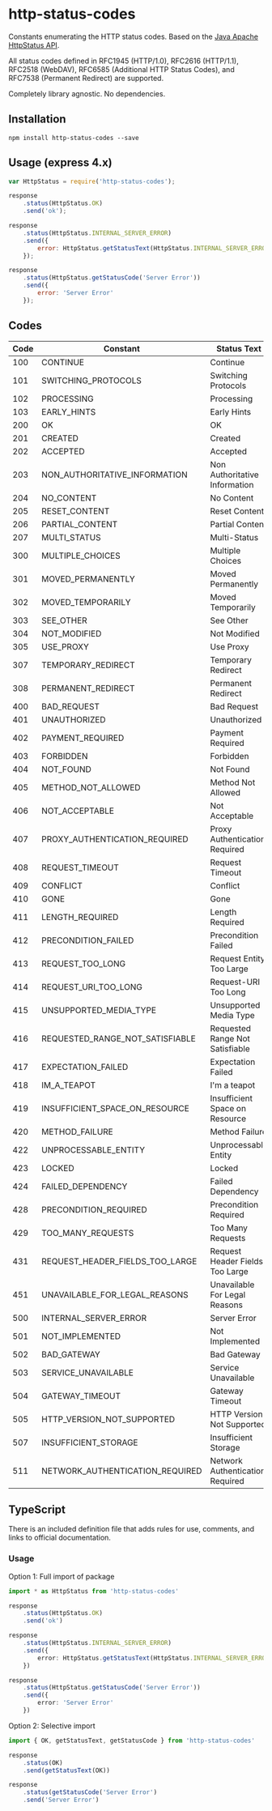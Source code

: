 # http-status-codes

Constants enumerating the HTTP status codes. Based on the [Java Apache HttpStatus API](http://hc.apache.org/httpclient-3.x/apidocs/org/apache/commons/httpclient/HttpStatus.html).

All status codes defined in RFC1945 (HTTP/1.0), RFC2616 (HTTP/1.1), RFC2518 (WebDAV), RFC6585 (Additional HTTP Status Codes), and RFC7538 (Permanent Redirect) are supported.

Completely library agnostic. No dependencies.

## Installation

```console
npm install http-status-codes --save
```

## Usage (express 4.x)

```javascript
var HttpStatus = require('http-status-codes');

response
	.status(HttpStatus.OK)
	.send('ok');

response
	.status(HttpStatus.INTERNAL_SERVER_ERROR)
	.send({
		error: HttpStatus.getStatusText(HttpStatus.INTERNAL_SERVER_ERROR)
	});

response
	.status(HttpStatus.getStatusCode('Server Error'))
	.send({
		error: 'Server Error'
	});
```

## Codes

Code  | Constant                            | Status Text
------|-------------------------------------|-----------------------------------
100   | CONTINUE                            | Continue
101   | SWITCHING_PROTOCOLS                 | Switching Protocols
102   | PROCESSING                          | Processing
103   | EARLY_HINTS                         | Early Hints
200   | OK                                  | OK
201   | CREATED                             | Created
202   | ACCEPTED                            | Accepted
203   | NON_AUTHORITATIVE_INFORMATION       | Non Authoritative Information
204   | NO_CONTENT                          | No Content
205   | RESET_CONTENT                       | Reset Content
206   | PARTIAL_CONTENT                     | Partial Content
207   | MULTI_STATUS                        | Multi-Status
300   | MULTIPLE_CHOICES                    | Multiple Choices
301   | MOVED_PERMANENTLY                   | Moved Permanently
302   | MOVED_TEMPORARILY                   | Moved Temporarily
303   | SEE_OTHER                           | See Other
304   | NOT_MODIFIED                        | Not Modified
305   | USE_PROXY                           | Use Proxy
307   | TEMPORARY_REDIRECT                  | Temporary Redirect
308   | PERMANENT_REDIRECT                  | Permanent Redirect
400   | BAD_REQUEST                         | Bad Request
401   | UNAUTHORIZED                        | Unauthorized
402   | PAYMENT_REQUIRED                    | Payment Required
403   | FORBIDDEN                           | Forbidden
404   | NOT_FOUND                           | Not Found
405   | METHOD_NOT_ALLOWED                  | Method Not Allowed
406   | NOT_ACCEPTABLE                      | Not Acceptable
407   | PROXY_AUTHENTICATION_REQUIRED       | Proxy Authentication Required
408   | REQUEST_TIMEOUT                     | Request Timeout
409   | CONFLICT                            | Conflict
410   | GONE                                | Gone
411   | LENGTH_REQUIRED                     | Length Required
412   | PRECONDITION_FAILED                 | Precondition Failed
413   | REQUEST_TOO_LONG                    | Request Entity Too Large
414   | REQUEST_URI_TOO_LONG                | Request-URI Too Long
415   | UNSUPPORTED_MEDIA_TYPE              | Unsupported Media Type
416   | REQUESTED_RANGE_NOT_SATISFIABLE     | Requested Range Not Satisfiable
417   | EXPECTATION_FAILED                  | Expectation Failed
418   | IM_A_TEAPOT                         | I'm a teapot
419   | INSUFFICIENT_SPACE_ON_RESOURCE      | Insufficient Space on Resource
420   | METHOD_FAILURE                      | Method Failure
422   | UNPROCESSABLE_ENTITY                | Unprocessable Entity
423   | LOCKED                              | Locked
424   | FAILED_DEPENDENCY                   | Failed Dependency
428   | PRECONDITION_REQUIRED               | Precondition Required
429   | TOO_MANY_REQUESTS                   | Too Many Requests
431   | REQUEST_HEADER_FIELDS_TOO_LARGE     | Request Header Fields Too Large
451   | UNAVAILABLE_FOR_LEGAL_REASONS       | Unavailable For Legal Reasons
500   | INTERNAL_SERVER_ERROR               | Server Error
501   | NOT_IMPLEMENTED                     | Not Implemented
502   | BAD_GATEWAY                         | Bad Gateway
503   | SERVICE_UNAVAILABLE                 | Service Unavailable
504   | GATEWAY_TIMEOUT                     | Gateway Timeout
505   | HTTP_VERSION_NOT_SUPPORTED          | HTTP Version Not Supported
507   | INSUFFICIENT_STORAGE                | Insufficient Storage
511   | NETWORK_AUTHENTICATION_REQUIRED     | Network Authentication Required

## TypeScript

There is an included definition file that adds rules for use, comments, and links to official documentation.

### Usage

Option 1: Full import of package

```typescript
import * as HttpStatus from 'http-status-codes'

response
	.status(HttpStatus.OK)
	.send('ok')

response
	.status(HttpStatus.INTERNAL_SERVER_ERROR)
	.send({
		error: HttpStatus.getStatusText(HttpStatus.INTERNAL_SERVER_ERROR)
	})

response
	.status(HttpStatus.getStatusCode('Server Error'))
	.send({
		error: 'Server Error'
	})
```

Option 2: Selective import

```typescript
import { OK, getStatusText, getStatusCode } from 'http-status-codes'

response
	.status(OK)
	.send(getStatusText(OK))

response
	.status(getStatusCode('Server Error')
	.send('Server Error')
```
